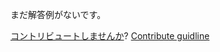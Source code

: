
まだ解答例がないです。

[コントリビュートしませんか](https://github.com/BFEdev/BFE.dev-solutions/blob/main/design/design-a-messenger-app_ja.md)?  [Contribute guidline](https://github.com/BFEdev/BFE.dev-solutions#how-to-contribute)
